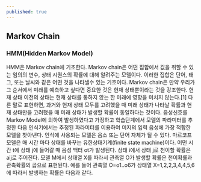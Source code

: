 ```yaml
---
published: true
---
```


## Markov Chain  
  

### HMM(Hidden Markov Model)

HMM은 Markov chain에 기초한다. Markov chain은 어떤 집합에서 값을 취할 수 있는 임의의 변수, 상태 시퀀스의 확률에 대해 알려주는 모델이다. 이러한 집합은 단어, 태그, 또는 날씨와 같은 어떤 것을 나타낼수 있는 기호이다. Markov chain은 만약 우리가 그 순서에서 미래를 예측하고 싶다면 중요한 것은 현재 상태뿐이라는 것을 강조한다. 현재 상태 이전의 상태는 현재 상태를 통하지 않는 한 미래에 영향을 미치지 않는다.[1] 다른 말로 표현하면, 과거와 현재 상태 모두를 고려했을 때 미래 상태가 나타날 확률과 현재 상태만을 고려했을 때 미래 상태가 발생할 확률이 동일하다는 것이다. 음성신호를 Markov Model에 의하여 발생하였다고 가정하고 학습단계에서 모델의 파라미터를 추정한 다음 인식기에서는 추정된 파라미터를 이용하여 미지의 입력 음성에 가장 적합한 모델을 찾아낸다. 인식에 사용되는 모델은 음소 또는 단어 자체가 될 수 있다. 마르코프 모델은 매 시간 마다 상태를 바꾸는 유한상태기계(finite state machine)이다. 어떤 시간 t에 상태 j에 들어갈 때 음성 백터 ot가 발생된다. 상태 i에서 상태 j로 천이할 확률은 aij로 주어진다. 모델 M에서 상태열 X를 따라서 관측열 O가 발생할 확률은 천이확률과 관측확률의 곱으로 표현된다. 예를 들어 관측열 O=o1..o6가 상태열 X=1,2,2,3,4,4,5,6에 따라서 발생하는 확률은 다음과 같다.
